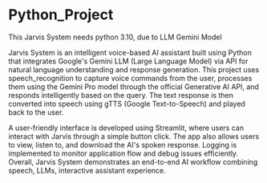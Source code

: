 # Python_Project
This Jarvis System needs python 3.10, due to LLM Gemini Model

Jarvis System is an intelligent voice-based AI assistant built using Python that integrates Google's Gemini LLM (Large Language Model) via API for natural language understanding and response generation. This project uses speech_recognition to capture voice commands from the user, processes them using the Gemini Pro model through the official Generative AI API, and responds intelligently based on the query. The text response is then converted into speech using gTTS (Google Text-to-Speech) and played back to the user.

A user-friendly interface is developed using Streamlit, where users can interact with Jarvis through a simple button click. The app also allows users to view, listen to, and download the AI's spoken response. Logging is implemented to monitor application flow and debug issues efficiently. Overall, Jarvis System demonstrates an end-to-end AI workflow combining speech, LLMs, interactive assistant experience.
